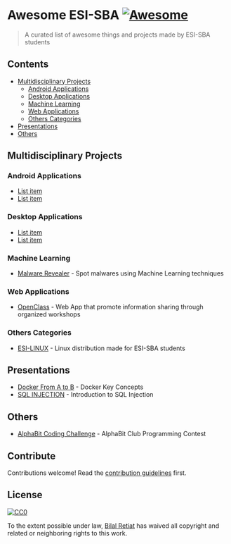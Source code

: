 # Awesome ESI-SBA [![Awesome](https://awesome.re/badge.svg)](https://awesome.re)

> A curated list of awesome things and projects made by ESI-SBA students


## Contents

- [Multidisciplinary Projects](#multidisciplinary-projects)
    - [Android Applications](#android-applications)
    - [Desktop Applications](#desktop-applications)
    - [Machine Learning](#machine-learning)
    - [Web Applications](#web-applications)
    - [Others Categories](#others-categories)
- [Presentations](#Presentations)
- [Others](#others)


## Multidisciplinary Projects

### Android Applications

- [List item](http://example.com)
- [List item](http://example.com)

### Desktop Applications

- [List item](http://example.com)
- [List item](http://example.com)

### Machine Learning

- [Malware Revealer](https://github.com/malware-revealer/malware-revealer) - Spot malwares using Machine Learning techniques

### Web Applications

- [OpenClass](https://github.com/youben11/open-class) - Web App that promote information sharing through organized workshops

### Others Categories

- [ESI-LINUX](https://github.com/youben11/ESI_Linux) - Linux distribution made for ESI-SBA students


## Presentations

- [Docker From A to B](https://philomath213.github.io/talk/docker-from-a-to-b/) - Docker Key Concepts
- [SQL INJECTION](https://philomath213.github.io/talk/sql-injection/) - Introduction to SQL Injection


## Others

- [AlphaBit Coding Challenge](https://github.com/philomath213/alphabit-coding-challenge) - AlphaBit Club Programming Contest


## Contribute

Contributions welcome! Read the [contribution guidelines](contributing.md) first.


## License

[![CC0](https://mirrors.creativecommons.org/presskit/buttons/88x31/svg/cc-zero.svg)](https://creativecommons.org/publicdomain/zero/1.0)

To the extent possible under law, [Bilal Retiat](https://philomath213.github.io) has waived all copyright and
related or neighboring rights to this work.
